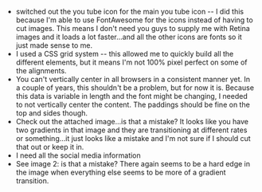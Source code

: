 + switched out the you tube icon for the main you tube icon -- I did this because I'm able to use FontAwesome for the icons instead of having to cut images.  This means I don't need you guys to supply me with Retina images and it loads a lot faster...and all the other icons are fonts so it just made sense to me.
+ I used a CSS grid system -- this allowed me to quickly build all the different elements, but it means I'm not 100% pixel perfect on some of the alignments.  
+ You can't vertically center in all browsers in a consistent manner yet.  In a couple of years, this shouldn't be a problem, but for now it is.  Because this data is variable in length and the font might be changing, I needed to not vertically center the content.  The paddings should be fine on the top and sides though.
+ Check out the attached image...is that a mistake?  It looks like you have two gradients in that image and they are transitioning at different rates or something...it just looks like a mistake and I'm not sure if I should cut that out or keep it in.  
+ I need all the social media information
+ See image 2: is that a mistake?  There again seems to be a hard edge in the image when everything else seems to be more of a gradient transition.   